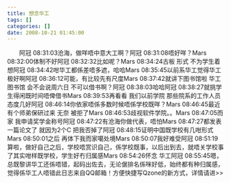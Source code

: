 ```yaml
---
title: 想念华工
tags: []
categories: []
date: 2008-10-21 01:45:00 
---
```



&emsp;&emsp;阿冠 08:31:03沧海，做咩唔中意大工啊？阿冠 08:31:08唔好咩？Mars 08:32:00体制不好阿冠 08:32:32比如呢？Mars 08:34:24古板 形式 不为学生着想阿冠 08:34:42咁华工都係差唔多遮，哈哈Mars 08:35:45以前系华工觉得华工极好啊阿冠 08:36:12可能，有比较先有尺度Mars 08:37:42就讲下图书馆啦 华工图书馆 会不会说周六日 不可以借书啊？阿冠 08:38:03哈哈阿冠 08:38:27就挑学生得闲既时间唔俾借书Mars 08:39:53再看看 我们以前学院 那些院系的工作人员 态度几好阿冠 08:46:14你依家唔係多数时候唔係学校既咩？Mars 08:46:45最近有个师弟保研过来 无奈 被拒了Mars 08:46:53歧视软件学院。。Mars 08:47:05而家 我申请奖学金称号阿冠 08:47:22有沧海你做代表，唔怕Mars 08:47:27都发表一篇论文了 就因为2个C 把我否掉了阿冠 08:48:15证明中国既学校有几咁形式Mars 08:50:01之后 再体下我而家噶处境Mars 08:50:07我好难受阿冠 08:51:19算啦，做好自己之后，学校唔赏识自己，係学校既事，以后出到去，就唔关学校事了其实咁样既学校，学生好冇归属感Mars 08:54:26怀念 华工阿冠 08:55:45嗯，总既黎讲华工还係唔错，起码出佐去，无论倨排名係咪好低，始终都有种归属感，觉得係华工人唔错此日志来自QQ邮箱！方便快捷写Qzone的新方式，详情请进>>